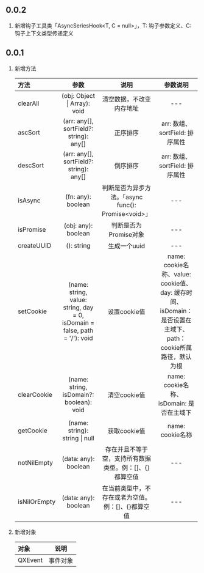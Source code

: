 ## 0.0.2

1. 新增钩子工具类「AsyncSeriesHook<T, C = null>」，T: 钩子参数定义、C: 钩子上下文类型传递定义

## 0.0.1

1. 新增方法

    | 方法        | 参数 | 说明 | 参数说明 | 
    | :-----      | :----: | :----: | :----: |
    | clearAll    | (obj: Object \| Array): void | 清空数据，不改变内存地址 | --- |
    | ascSort     | (arr: any[], sortField?: string): any[] | 正序排序 | arr: 数组、sortField: 排序属性 |
    | descSort    | (arr: any[], sortField?: string): any[] | 倒序排序 | arr: 数组、sortField: 排序属性 |
    | isAsync     | (fn: any): boolean | 判断是否为异步方法。「async func(): Promise\<void\>」 | --- |
    | isPromise   | (obj: any): boolean | 判断是否为Promise对象 | --- |
    | createUUID  | (): string | 生成一个uuid | --- |
    | setCookie   | (name: string, value: string, day = 0, isDomain = false, path = '/'): void | 设置cookie值 | name: cookie名称、value: cookie值、day: 缓存时间、isDomain：是否设置在主域下、path：cookie所属路径，默认为根 |
    | clearCookie | (name: string, isDomain?: boolean): void | 清空cookie值 | name: cookie名称、isDomain: 是否在主域下 |
    | getCookie   | (name: string): string \| null | 获取cookie值 | name: cookie名称 |
    | notNilEmpty | (data: any): boolean | 存在并且不等于空，支持所有数据类型。例：[]、{}都算空值 | --- |
    | isNilOrEmpty | (data: any): boolean | 在当前类型中，不存在或者为空值。例：[]、{}都算空值 | --- |

2. 新增对象

    | 对象 | 说明 |
    | :---- | :----: |
    | QXEvent | 事件对象 |